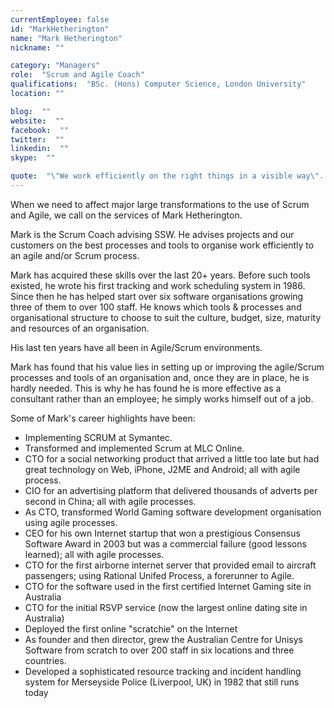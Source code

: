 ```yaml
---
currentEmployee: false
id: "MarkHetherington"
name: "Mark Hetherington"
nickname: ""

category: "Managers"
role:  "Scrum and Agile Coach"
qualifications:  "BSc. (Hons) Computer Science, London University"
location: ""

blog:  ""
website:  ""
facebook:  ""
twitter:  ""
linkedin:  ""
skype:  ""

quote:  "\"We work efficiently on the right things in a visible way\".  If you really do this properly, your customers, whether internal or external, will have no reason to ever complain."
---
```


When we need to affect major large transformations to the use of Scrum and Agile, we call on the services of Mark Hetherington.

Mark is the Scrum Coach advising SSW. He advises projects and our customers on the best processes and tools to organise work efficiently to an agile and/or Scrum process. 

Mark has acquired these skills over the last 20+ years. Before such tools existed, he wrote his first tracking and work scheduling system in 1986. Since then he has helped start over six software organisations growing three of them to over 100 staff. He knows which tools & processes and organisational structure to choose to suit the culture, budget, size, maturity and resources of an organisation.

His last ten years have all been in Agile/Scrum environments.

Mark has found that his value lies in setting up or improving the agile/Scrum processes and tools of an organisation and, once they are in place, he is hardly needed. This is why he has found he is more effective as a consultant rather than an employee; he simply works himself out of a job.  

 Some of Mark's career highlights have been:

*   Implementing
    SCRUM at Symantec. 
*   Transformed
    and implemented Scrum at MLC Online.
*   CTO for a social networking product that arrived a little too
    late but had great technology on Web, iPhone, J2ME and Android; all with agile
    process.
*   CIO for an advertising platform that delivered thousands of
    adverts per second in China; all with agile processes. 
*   As CTO, transformed World Gaming software
    development organisation using agile processes. 
*   CEO for his own Internet startup that won
    a prestigious Consensus Software Award in 2003 but was a commercial failure
    (good lessons learned); all with agile processes. 
*   CTO for the first airborne internet server that provided email
    to aircraft passengers; using Rational Unifed Process, a forerunner to Agile. 
*   CTO for the software used in the first
    certified Internet Gaming site in Australia 
*   CTO for the initial RSVP service (now the largest online dating
    site in Australia)
*   Deployed the first online "scratchie" on the Internet 
*   As founder and then director, grew the
    Australian Centre for Unisys Software from scratch to over 200 staff in six
    locations and three countries. 
*   Developed a sophisticated resource tracking and incident
    handling system for Merseyside Police (Liverpool, UK) in 1982 that still runs
    today 